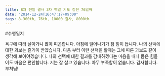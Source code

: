 ```yaml
---
title: 8차 천일 결사 3차 백일 기도 정진 76일째
date: "2014-12-24T16:47:17+09:00"
tags: 8-300th, 76th, 10000 결사, 8000th
---
```


#수행일지

욕구에 따라 살아가니 많이 피곤합니다. 아침에 일어나기가 참 힘이 듭니다. 나의 선택에 대한 과보는 즐거이 받겠습니다. 다음 부터 이런 선택을 할때는 그에 따른 과보도 같이 생각해 보아야겠습니다. 나의 선택에 대한 결과를 감내하겠다는 마음을 내니 몸은 힘들어도 마음은 편안합니다. 저는 잘 살고 있습니다. 아무 부족함이 없습니다. 감사합니다. 부처님!
